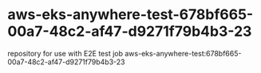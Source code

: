 # aws-eks-anywhere-test-678bf665-00a7-48c2-af47-d9271f79b4b3-23
repository for use with E2E test job aws-eks-anywhere-test:678bf665-00a7-48c2-af47-d9271f79b4b3-23
